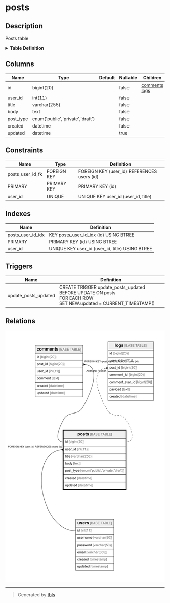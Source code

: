 # posts

## Description

Posts table
<details>
<summary><strong>Table Definition</strong></summary>

```sql
CREATE TABLE `posts` (
  `id` bigint(20) NOT NULL AUTO_INCREMENT,
  `user_id` int(11) NOT NULL,
  `title` varchar(255) NOT NULL,
  `body` text NOT NULL,
  `post_type` enum('public','private','draft') NOT NULL COMMENT 'public/private/draft',
  `created` datetime NOT NULL,
  `updated` datetime DEFAULT NULL,
  PRIMARY KEY (`id`),
  UNIQUE KEY `user_id` (`user_id`,`title`),
  KEY `posts_user_id_idx` (`id`) USING BTREE,
  CONSTRAINT `posts_user_id_fk` FOREIGN KEY (`user_id`) REFERENCES `users` (`id`) ON DELETE CASCADE
) ENGINE=InnoDB DEFAULT CHARSET=utf8mb4 COLLATE=utf8mb4_0900_ai_ci COMMENT='Posts table'
```

</details>


## Columns

| Name | Type | Default | Nullable | Children | Parents | Comment |
| ---- | ---- | ------- | -------- | -------- | ------- | ------- |
| id | bigint(20) |  | false | [comments](comments.md) [logs](logs.md) |  |  |
| user_id | int(11) |  | false |  | [users](users.md) |  |
| title | varchar(255) |  | false |  |  |  |
| body | text |  | false |  |  | post body |
| post_type | enum('public','private','draft') |  | false |  |  | public/private/draft |
| created | datetime |  | false |  |  |  |
| updated | datetime |  | true |  |  |  |

## Constraints

| Name | Type | Definition |
| ---- | ---- | ---------- |
| posts_user_id_fk | FOREIGN KEY | FOREIGN KEY (user_id) REFERENCES users (id) |
| PRIMARY | PRIMARY KEY | PRIMARY KEY (id) |
| user_id | UNIQUE | UNIQUE KEY user_id (user_id, title) |

## Indexes

| Name | Definition |
| ---- | ---------- |
| posts_user_id_idx | KEY posts_user_id_idx (id) USING BTREE |
| PRIMARY | PRIMARY KEY (id) USING BTREE |
| user_id | UNIQUE KEY user_id (user_id, title) USING BTREE |

## Triggers

| Name | Definition |
| ---- | ---------- |
| update_posts_updated | CREATE TRIGGER update_posts_updated BEFORE UPDATE ON posts<br>FOR EACH ROW<br>SET NEW.updated = CURRENT_TIMESTAMP() |

## Relations

![er](posts.png)

---

> Generated by [tbls](https://github.com/k1LoW/tbls)